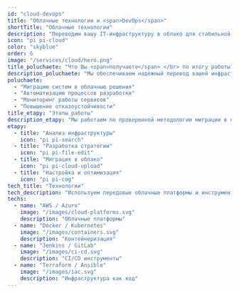 ```yaml
---
id: "cloud-devops"
title: "Облачные технологии и <span>DevOps</span>"
shortTitle: "Облачные технологии"
description: "Переводим вашу IT-инфраструктуру в облако для стабильной работы"
icon: "pi pi-cloud"
color: "skyblue"
order: 6
image: "/services/cloud/hero.png"
title_poluchaete: "Что Вы <span>получаете</span> </br> по итогу работы?"
description_poluchaete: "Мы обеспечиваем надежный перевод вашей инфраструктуры в облако:"
poluchaete:
  - "Миграцию систем в облачные решения"
  - "Автоматизацию процессов разработки"
  - "Мониторинг работы сервисов"
  - "Повышение отказоустойчивости"
title_etapy: "Этапы работы"
description_etapy: "Мы работаем по проверенной методологии миграции в облако"
etapy:
  - title: "Анализ инфраструктуры"
    icon: "pi pi-search"
  - title: "Разработка стратегии"
    icon: "pi pi-file-edit"
  - title: "Миграция в облако"
    icon: "pi pi-cloud-upload"
  - title: "Настройка и оптимизация"
    icon: "pi pi-cog"
tech_title: "Технологии"
tech_description: "Используем передовые облачные платформы и инструменты"
techs:
  - name: "AWS / Azure"
    image: "/images/cloud-platforms.svg"
    description: "Облачные платформы"
  - name: "Docker / Kubernetes"
    image: "/images/containers.svg"
    description: "Контейнеризация"
  - name: "Jenkins / GitLab"
    image: "/images/ci-cd.svg"
    description: "CI/CD инструменты"
  - name: "Terraform / Ansible"
    image: "/images/iac.svg"
    description: "Инфраструктура как код"
---
```


